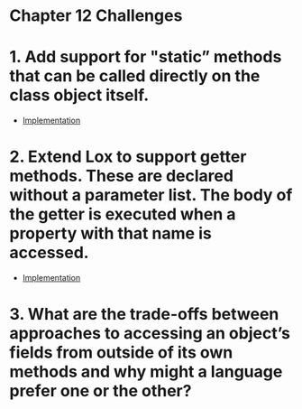 Chapter 12 Challenges
=====================

# 1. Add support for "static” methods that can be called directly on the class object itself.

* [Implementation](./static-methods)

# 2. Extend Lox to support getter methods. These are declared without a parameter list. The body of the getter is executed when a property with that name is accessed.

* [Implementation](./getter-methods)

# 3. What are the trade-offs between approaches to accessing an object’s fields from outside of its own methods and why might a language prefer one or the other?

